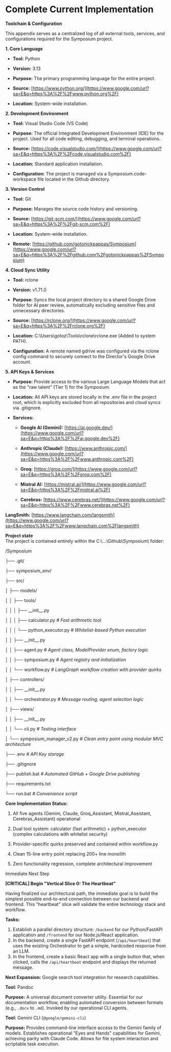 # Complete Current Implementation

**Toolchain & Configuration**

This appendix serves as a centralized log of all external tools,
services, and configurations required for the Symposium project.

**1. Core Language**

- **Tool:** Python

- **Version:** 3.13

- **Purpose:** The primary programming language for the entire project.

- **Source:**
  [https://www.python.org/](https://www.google.com/url?sa=E&q=https%3A%2F%2Fwww.python.org%2F)

- **Location:** System-wide installation.

**2. Development Environment**

- **Tool:** Visual Studio Code (VS Code)

- **Purpose:** The official Integrated Development Environment (IDE) for
  the project. Used for all code editing, debugging, and terminal
  operations.

- **Source:**
  [https://code.visualstudio.com/](https://www.google.com/url?sa=E&q=https%3A%2F%2Fcode.visualstudio.com%2F)

- **Location:** Standard application installation.

- **Configuration:** The project is managed via a
  Symposium.code-workspace file located in the Github directory.

**3. Version Control**

- **Tool:** Git

- **Purpose:** Manages the source code history and versioning.

- **Source:**
  [https://git-scm.com/](https://www.google.com/url?sa=E&q=https%3A%2F%2Fgit-scm.com%2F)

- **Location:** System-wide installation.

- **Remote:**
  [https://github.com/gotonickpappas/Symposium](https://www.google.com/url?sa=E&q=https%3A%2F%2Fgithub.com%2Fgotonickpappas%2FSymposium)

**4. Cloud Sync Utility**

- **Tool:** rclone

- **Version:** v1.71.0

- **Purpose:** Syncs the local project directory to a shared Google
  Drive folder for AI peer review, automatically excluding sensitive
  files and unnecessary directories.

- **Source:**
  [https://rclone.org/](https://www.google.com/url?sa=E&q=https%3A%2F%2Frclone.org%2F)

- **Location:** C:\\Users\\gotoz\\Tools\\rclone\\rclone.exe (Added to
  system PATH).

- **Configuration:** A remote named gdrive was configured via the rclone
  config command to securely connect to the Director\'s Google Drive
  account.

**5. API Keys & Services**

- **Purpose:** Provide access to the various Large Language Models that
  act as the \"raw talent\" (Tier 1) for the Symposium.

- **Location:** All API keys are stored locally in the .env file in the
  project root, which is explicitly excluded from all repositories and
  cloud syncs via .gitignore.

- **Services:**

  - **Google AI (Gemini):**
    [https://ai.google.dev/](https://www.google.com/url?sa=E&q=https%3A%2F%2Fai.google.dev%2F)

  - **Anthropic (Claude):**
    [https://www.anthropic.com/](https://www.google.com/url?sa=E&q=https%3A%2F%2Fwww.anthropic.com%2F)

  - **Groq:**
    [https://groq.com/](https://www.google.com/url?sa=E&q=https%3A%2F%2Fgroq.com%2F)

  - **Mistral AI:**
    [https://mistral.ai/](https://www.google.com/url?sa=E&q=https%3A%2F%2Fmistral.ai%2F)

  - **Cerebras:**
    [https://www.cerebras.net/](https://www.google.com/url?sa=E&q=https%3A%2F%2Fwww.cerebras.net%2F)

**LangSmith:**
[https://www.langchain.com/langsmith](https://www.google.com/url?sa=E&q=https%3A%2F%2Fwww.langchain.com%2Flangsmith)

**Project state**\
The project is contained entirely within the
C:\\\...\\Github\\Symposium\\ folder:

/Symposium

├── .git/

├── symposium_env/

├── src/

│ ├── models/

│ │ ├── tools/

│ │ │ ├── \_\_init\_\_.py

│ │ │ ├── calculator.py *\# Fast arithmetic tool*

│ │ │ └── python_executor.py *\# Whitelist-based Python execution*

│ │ ├── \_\_init\_\_.py

│ │ ├── agent.py *\# Agent class, ModelProvider enum, factory logic*

│ │ ├── symposium.py *\# Agent registry and initialization*

│ │ └── workflow.py *\# LangGraph workflow creation with provider
quirks*

│ ├── controllers/

│ │ ├── \_\_init\_\_.py

│ │ └── orchestrator.py *\# Message routing, agent selection logic*

│ ├── views/

│ │ ├── \_\_init\_\_.py

│ │ └── cli.py *\# Testing interface*

│ └── symposium_manager_v2.py *\# Clean entry point using modular MVC
architecture*

├── .env *\# API Key storage*

├── .gitignore

├── publish.bat *\# Automated GitHub + Google Drive publishing*

├── requirements.txt

└── run.bat *\# Convenience script*

**Core Implementation Status:**

1.  All five agents (Gemini, Claude, Groq_Assistant, Mistral_Assistant,
    Cerebras_Assistant) operational

2.  Dual tool system: calculator (fast arithmetic) + python_executor
    (complex calculations with whitelist security)

3.  Provider-specific quirks preserved and contained within workflow.py

4.  Clean 15-line entry point replacing 200+ line monolith

5.  Zero functionality regression, complete architectural improvement

Immediate Next Step

**[CRITICAL] Begin "Vertical Slice 0: The Heartbeat"**

Having finalized our architectural path, the immediate goal is to build the simplest possible end-to-end connection between our backend and frontend. This "heartbeat" slice will validate the entire technology stack and workflow.

**Tasks:**

1. Establish a parallel directory structure: `/backend` for our Python/FastAPI application and `/frontend` for our Node.js/React application.
2. In the backend, create a single FastAPI endpoint (`/api/heartbeat`) that uses the existing Orchestrator to get a simple, hardcoded response from an LLM.
3. In the frontend, create a basic React app with a single button that, when clicked, calls the `/api/heartbeat` endpoint and displays the returned message.

**Next Expansion:** Google search tool integration for research
capabilities.

**Tool:** Pandoc

**Purpose:** A universal document converter utility. Essential for our documentation workflow, enabling automated conversion between formats (e.g., `.docx` to `.md`). Invoked by our operational CLI agents.

**Tool:** Gemini CLI (`@google/gemini-cli`)

**Purpose:** Provides command-line interface access to the Gemini family of models. Establishes operational "Eyes and Hands" capabilities for Gemini, achieving parity with Claude Code. Allows for file system interaction and scriptable task execution.
